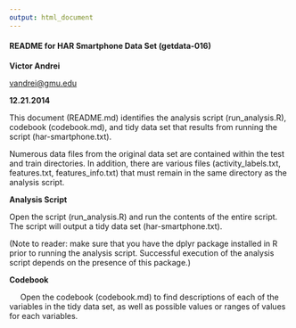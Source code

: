 ```yaml
---
output: html_document
---
```


#### README for HAR Smartphone Data Set (getdata-016)

**Victor Andrei**

vandrei@gmu.edu

**12.21.2014**

This document (README.md) identifies the analysis script (run_analysis.R), codebook (codebook.md), and tidy data set that results from running the script (har-smartphone.txt).

Numerous data files from the original data set are contained within the test and train directories. In addition, there are various files (activity_labels.txt, features.txt, features_info.txt) that must remain in the same directory as the analysis script.

**Analysis Script**

Open the script (run_analysis.R) and run the contents of the entire script. The script will output a tidy data set (har-smartphone.txt).

(Note to reader: make sure that you have the dplyr package installed in R prior to running the analysis script. Successful execution of the analysis script depends on the presence of this package.)

**Codebook**

&nbsp;&nbsp;&nbsp;&nbsp;&nbsp;Open the codebook (codebook.md) to find descriptions of each of the variables in the tidy data set, as well as possible values or ranges of values for each variables.